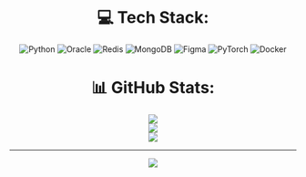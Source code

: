 <div align='center'>
  
# 💻 Tech Stack:
![Python](https://img.shields.io/badge/python-3670A0?style=for-the-badge&logo=python&logoColor=ffdd54) ![Oracle](https://img.shields.io/badge/Oracle-F80000?style=for-the-badge&logo=oracle&logoColor=white) ![Redis](https://img.shields.io/badge/redis-%23DD0031.svg?style=for-the-badge&logo=redis&logoColor=white) ![MongoDB](https://img.shields.io/badge/MongoDB-%234ea94b.svg?style=for-the-badge&logo=mongodb&logoColor=white) 	![Figma](https://img.shields.io/badge/figma-%23F24E1E.svg?style=for-the-badge&logo=figma&logoColor=white) ![PyTorch](https://img.shields.io/badge/PyTorch-%23EE4C2C.svg?style=for-the-badge&logo=PyTorch&logoColor=white) ![Docker](https://img.shields.io/badge/docker-%230db7ed.svg?style=for-the-badge&logo=docker&logoColor=white)
# 📊 GitHub Stats:
![](https://github-readme-stats.vercel.app/api?username=mar1katach1bana&theme=dark&hide_border=true&include_all_commits=false&count_private=false)<br/>
![](https://github-readme-streak-stats.herokuapp.com/?user=mar1katach1bana&theme=dark&hide_border=true)<br/>
![](https://github-readme-stats.vercel.app/api/top-langs/?username=mar1katach1bana&theme=dark&hide_border=true&include_all_commits=false&count_private=false&layout=compact)

---
[![](https://visitcount.itsvg.in/api?id=mar1katach1bana&icon=0&color=0)](https://visitcount.itsvg.in)

<div>
